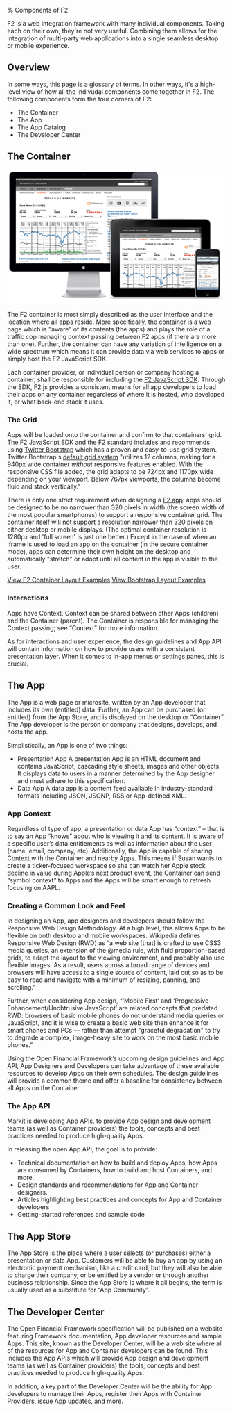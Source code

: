 % Components of F2

<p class="lead">F2 is a web integration framework with many individual components. Taking each on their own, they're not very useful. Combining them allows for the integration of multi-party web applications into a single seamless desktop or mobile experience.</p>

## Overview

In some ways, this page is a glossary of terms. In other ways, it's a high-level view of how all the indivudal components come together in F2. The following components form the four corners of F2:

* The Container
* The App
* The App Catalog
* The Developer Center

## The Container

![](./img/wwp_devices.png "Containers and Apps on desktop and mobile")

The F2 container is most simply described as the user interface and the location where all apps reside. More specifically, the container is a web page which is "aware" of its contents (the apps) and plays the role of a traffic cop managing context passing between F2 apps (if there are more than one). Further, the container can have any variation of intelligence on a wide spectrum which means it can provide data via web services to apps or simply host the F2 JavaScript SDK.

Each container provider, or individual person or company hosting a container, shall be responsible for including the [F2 JavaScript SDK](https://github.com/OpenF2/F2/blob/master/sdk/f2.min.js). Through the SDK, F2.js provides a consistent means for all app developers to load their apps on any container regardless of where it is hosted, who developed it, or what back-end stack it uses.

### The Grid

Apps will be loaded onto the container and confirm to that containers' grid. The F2 JavaScript SDK and the F2 standard includes and recommends using [Twitter Bootstrap](http://twitter.github.com/bootstrap) which has a proven and easy-to-use grid system. Twitter Bootstrap's [default grid system](http://twitter.github.com/bootstrap/scaffolding.html#gridSystem) "utilizes 12 columns, making for a 940px wide container _without_ responsive features enabled. With the responsive CSS file added, the grid adapts to be 724px and 1170px wide depending on your viewport. Below 767px viewports, the columns become fluid and stack vertically."

There is only one strict requirement when designing a [F2 app](developing-f2-apps.html): apps should be designed to be no narrower than 320 pixels in width (the screen width of the most popular smartphones) to support a responsive container grid. The container itself will not support a resolution narrower than 320 pixels on either desktop or mobile displays. (The optimal container resolution is 1280px and 'full screen' is just one better.) Except in the case of when an iframe is used to load an app on the container (in the secure container mode), apps can determine their own height on the desktop and automatically "stretch" or adopt until all content in the app is visible to the user.

<a href="https://github.com/OpenF2/F2/tree/master/sdk/examples/containers" class="btn btn-primary">View F2 Container Layout Examples</a> <a href="http://twitter.github.com/bootstrap/scaffolding.html#layouts" class="btn">View Bootstrap Layout Examples</a>

### Interactions

Apps have Context. Context can be shared between other Apps (children) and the Container (parent). The Container is responsible for managing the Context passing; see “Context” for more information. 

As for interactions and user experience, the design guidelines and App API will contain information on how to provide users with a consistent presentation layer. When it comes to in-app menus or settings panes, this is crucial. 

## The App

The App is a web page or microsite, written by an App developer that includes its own (entitled) data. Further, an App can be purchased (or entitled) from the App Store, and is displayed on the desktop or “Container”. The App developer is the person or company that designs, develops, and hosts the app.

Simplistically, an App is one of two things:

* Presentation App	A presentation App is an HTML document and contains JavaScript, cascading style sheets, images and other objects. It displays data to users in a manner determined by the App designer and must adhere to this specification.
* Data App	A data app is a content feed available in industry-standard formats including JSON, JSONP, RSS or App-defined XML.

### App Context

Regardless of type of app, a presentation or data App has “context” – that is to say an App “knows” about who is viewing it and its content. It is aware of a specific user’s data entitlements as well as information about the user (name, email, company, etc). Additionally, the App is capable of sharing Context with the Container and nearby Apps. This means if Susan wants to create a ticker-focused workspace so she can watch her Apple stock decline in value during Apple’s next product event, the Container can send “symbol context” to Apps and the Apps will be smart enough to refresh focusing on AAPL.

### Creating a Common Look and Feel

In designing an App, app designers and developers should follow the Responsive Web Design Methodology. At a high level, this allows Apps to be flexible on both desktop and mobile workspaces. Wikipedia defines Responsive Web Design (RWD) as “a web site [that] is crafted to use CSS3 media queries, an extension of the @media rule, with fluid proportion-based grids, to adapt the layout to the viewing environment, and probably also use flexible images. As a result, users across a broad range of devices and browsers will have access to a single source of content, laid out so as to be easy to read and navigate with a minimum of resizing, panning, and scrolling.”

Further, when considering App design, “’Mobile First’ and ‘Progressive Enhancement/Unobtrusive JavaScript’ are related concepts that predated RWD: browsers of basic mobile phones do not understand media queries or JavaScript, and it is wise to create a basic web site then enhance it for smart phones and PCs — rather than attempt "graceful degradation" to try to degrade a complex, image-heavy site to work on the most basic mobile phones.”

Using the Open Financial Framework’s upcoming design guidelines and App API, App Designers and Developers can take advantage of these available resources to develop Apps on their own schedules. The design guidelines will provide a common theme and offer a baseline for consistency between all Apps on the Container. 

### The App API

Markit is developing App APIs, to provide App design and development teams (as well as Container providers) the tools, concepts and best practices needed to produce high-quality Apps.

In releasing the open App API, the goal is to provide:

* Technical documentation on how to build and deploy Apps, how Apps are consumed by Containers, how to build and host Containers, and more.
* Design standards and recommendations for App and Container designers.
* Articles highlighting best practices and concepts for App and Container developers
* Getting-started references and sample code 

## The App Store

The App Store is the place where a user selects (or purchases) either a presentation or data App. Customers will be able to buy an app by using an electronic payment mechanism, like a credit card, but they will also be able to charge their company, or be entitled by a vendor or through another business relationship. Since the App Store is where it all begins, the term is usually used as a substitute for “App Community”.

## The Developer Center

The Open Financial Framework specification will be published on a website featuring Framework documentation, App developer resources and sample Apps. This site, known as the Developer Center, will be a web site where all of the resources for App and Container developers can be found. This includes the App APIs which will provide App design and development teams (as well as Container providers) the tools, concepts and best practices needed to produce high-quality Apps.

In addition, a key part of the Developer Center will be the ability for App developers to manage their Apps, register their Apps with Container Providers, issue App updates, and more.
